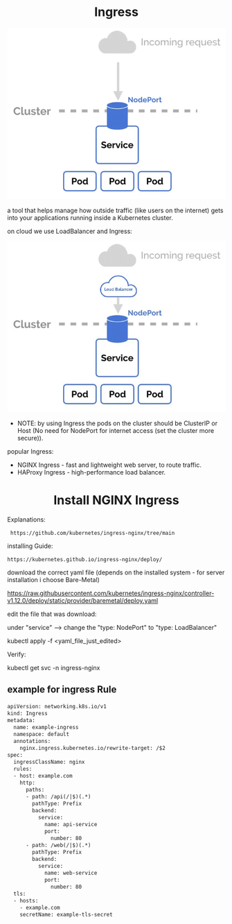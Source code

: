 
<div align="center">

# **Ingress**

</div>

![Ingress](ingress.gif)

a tool that helps manage how outside traffic (like users on the internet) gets into your applications running inside a Kubernetes cluster.

on cloud we use LoadBalancer and Ingress:

![Cloude-Ingress](cloud-ingress.jpg)

* NOTE: by using Ingress the pods on the cluster should be ClusterIP or Host (No need for NodePort for internet access (set the cluster more secure)).

popular Ingress:

  * NGINX Ingress - fast and lightweight web server, to route traffic.
  * HAProxy Ingress - high-performance load balancer.

<div align="center">

# **Install NGINX Ingress**

</div>

Explanations:

     https://github.com/kubernetes/ingress-nginx/tree/main


installing Guide: 

    https://kubernetes.github.io/ingress-nginx/deploy/

download the correct yaml file (depends on the installed system - for server installation i choose Bare-Metal)

   https://raw.githubusercontent.com/kubernetes/ingress-nginx/controller-v1.12.0/deploy/static/provider/baremetal/deploy.yaml

edit the file that was download:

   under "service" --> change the "type: NodePort" to "type: LoadBalancer"

   kubectl apply -f <yaml_file_just_edited>

Verify:

   kubectl get svc -n ingress-nginx


 ## example for ingress Rule

    apiVersion: networking.k8s.io/v1
    kind: Ingress
    metadata:
      name: example-ingress
      namespace: default
      annotations:
        nginx.ingress.kubernetes.io/rewrite-target: /$2
    spec:
      ingressClassName: nginx
      rules:
      - host: example.com
        http:
          paths:
          - path: /api(/|$)(.*)
            pathType: Prefix
            backend:
              service:
                name: api-service
                port:
                  number: 80
          - path: /web(/|$)(.*)
            pathType: Prefix
            backend:
              service:
                name: web-service
                port:
                  number: 80
      tls:
      - hosts:
        - example.com
        secretName: example-tls-secret
            
  
